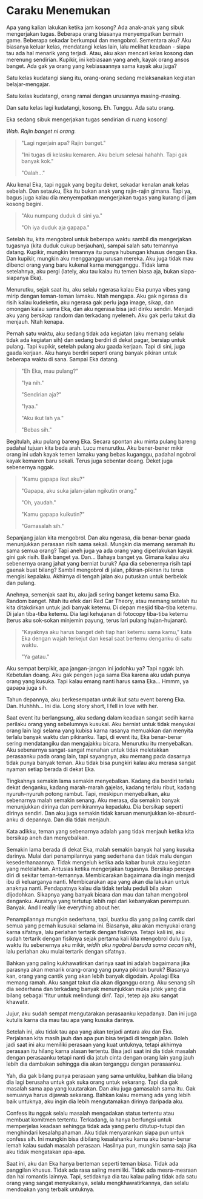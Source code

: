 # Caraku Menemukan

Apa yang kalian lakukan ketika jam kosong? Ada anak-anak yang sibuk mengerjakan tugas. Beberapa orang biasanya menyempatkan bermain game. Beberapa sekadar berkumpul dan mengobrol. Sementara aku? Aku biasanya keluar kelas, mendatangi kelas lain, lalu melihat keadaan - siapa tau ada hal menarik yang terjadi. Atau, aku akan mencari kelas kosong dan merenung sendirian. Kupikir, ini kebiasaan yang aneh, kayak orang ansos banget. Ada gak ya orang yang kebiasaannya sama kayak aku juga?

Satu kelas kudatangi siang itu, orang-orang sedang melaksanakan kegiatan belajar-mengajar.

Satu kelas kudatangi, orang ramai dengan urusannya masing-masing.

Dan satu kelas lagi kudatangi, kosong. Eh. Tunggu. Ada satu orang.

Eka sedang sibuk mengerjakan tugas sendirian di ruang kosong!

*Wah. Rajin banget ni orang.*

> "Lagi ngerjain apa? Rajin banget."
>
> "Ini tugas di kelasku kemaren. Aku belum selesai hahahh. Tapi gak banyak kok."
>
> "Oalah..."

Aku kenal Eka, tapi nggak yang begitu deket, sekadar kenalan anak kelas sebelah. Dan setauku, Eka itu bukan anak yang rajin-rajin gimana. Tapi ya, bagus juga kalau dia menyempatkan mengerjakan tugas yang kurang di jam kosong begini.

> "Aku numpang duduk di sini ya."
>
> "Oh iya duduk aja gapapa."

Setelah itu, kita mengobrol untuk beberapa waktu sambil dia mengerjakan tugasnya (kita duduk cukup berjauhan), sampai salah satu temannya datang. Kupikir, mungkin temannya itu punya hubungan khusus dengan Eka. Dan kupikir, mungkin aku mengganggu urusan mereka. Aku juga tidak mau dibenci orang yang baru kukenal karna mengganggu. Tidak lama setelahnya, aku pergi (lately, aku tau kalau itu temen biasa aja, bukan siapa-siapanya Eka).

Menurutku, sejak saat itu, aku selalu ngerasa kalau Eka punya vibes yang mirip dengan teman-teman lamaku. Ntah mengapa. Aku gak ngerasa dia risih kalau kudeketin, aku ngerasa gak perlu jaga image, sikap, dan omongan kalau sama Eka, dan aku ngerasa bisa jadi diriku sendiri. Menjadi aku yang bersikap random dan terkadang nyeleneh. Aku gak perlu takut dia menjauh. Ntah kenapa.

Pernah satu waktu, aku sedang tidak ada kegiatan (aku memang selalu tidak ada kegiatan sih) dan sedang berdiri di dekat pagar, bersiap untuk pulang. Tapi kupikir, setelah pulang aku gaada kerjaan. Tapi di sini, juga gaada kerjaan. Aku hanya berdiri seperti orang banyak pikiran untuk beberapa waktu di sana. Sampai Eka datang.

> "Eh Eka, mau pulang?"
>
> "Iya nih."
>
> "Sendirian aja?"
>
> "Iyaa."
>
> "Aku ikut lah ya."
>
> "Bebas sih."

Begitulah, aku pulang bareng Eka. Secara spontan aku minta pulang bareng padahal tujuan kita beda arah. Lucu menurutku. Aku bener-bener mikir orang ini udah kayak temen lamaku yang bebas kuganggu, padahal ngobrol kayak kemaren baru sekali. Terus juga sebentar doang. Deket juga sebenernya nggak.

> "Kamu gapapa ikut aku?"
>
> "Gapapa, aku suka jalan-jalan ngikutin orang."
>
> "Oh, yaudah."
>
> "Kamu gapapa kuikutin?"
>
> "Gamasalah sih."

Sepanjang jalan kita mengobrol. Dan aku ngerasa, dia benar-benar gaada menunjukkan perasaan risih sama sekali. Mungkin dia memang seramah itu sama semua orang? Tapi aneh juga ya ada orang yang diperlakukan kayak gini gak risih. Baik banget ya. Dan... Bahaya banget ya. Gimana kalau aku sebenernya orang jahat yang berniat buruk? Apa dia sebenernya risih tapi gaenak buat bilang? Sambil mengobrol di jalan, pikiran-pikiran itu terus mengisi kepalaku. Akhirnya di tengah jalan aku putuskan untuk berbelok dan pulang.

Anehnya, semenjak saat itu, aku jadi sering banget ketemu sama Eka. Random banget. Ntah itu efek dari Red Car Theory, atau memang setelah itu kita ditakdirkan untuk jadi banyak ketemu. Di depan mesjid tiba-tiba ketemu. Di jalan tiba-tiba ketemu. Dia lagi kehujanan di fotocopy tiba-tiba ketemu (terus aku sok-sokan minjemin payung, terus lari pulang hujan-hujanan).

> "Kayaknya aku harus banget deh tiap hari ketemu sama kamu," kata Eka dengan wajah terkejut dan kesal saat bertemu denganku di satu waktu.
>
> "Ya gatau."

Aku sempat berpikir, apa jangan-jangan ini jodohku ya? Tapi nggak lah. Kebetulan doang. Aku gak pengen juga sama Eka karena aku udah punya orang yang kusuka. Tapi kalau emang nanti harus sama Eka... Hmmm, ya gapapa juga sih.

Tahun depannya, aku berkesempatan untuk ikut satu event bareng Eka. Dan. Huhhhh... Ini dia. Long story short, I fell in love with her.

Saat event itu berlangsung, aku sedang dalam keadaan sangat sedih karna perilaku orang yang sebelumnya kusukai. Aku berniat untuk tidak menyukai orang lain lagi selama yang kubisa karna rasanya memuakkan dan menyita terlalu banyak waktu dan pikiranku. Tapi, di event itu, Eka benar-benar sering mendatangiku dan mengajakku bicara. Menurutku itu menyebalkan. Aku sebenarnya sangat-sangat menahan untuk tidak meletakkan perasaanku pada orang lain, tapi sayangnya, aku memang pada dasarnya tidak punya banyak teman. Aku tidak bisa pungkiri kalau aku merasa sangat nyaman setiap berada di dekat Eka.

Tingkahnya semakin lama semakin menyebalkan. Kadang dia berdiri terlalu dekat denganku, kadang marah-marah gajelas, kadang terlalu ribut, kadang nyuruh-nyuruh potong rambut. Tapi, meskipun menyebalkan, aku sebenarnya malah semakin senang. Aku merasa, dia semakin banyak menunjukkan dirinya dan pemikirannya kepadaku. Dia bersikap seperti dirinya sendiri. Dan aku juga semakin tidak karuan menunjukkan ke-absurd-anku di depannya. Dan dia tidak menjauh.

Kata adikku, teman yang sebenarnya adalah yang tidak menjauh ketika kita bersikap aneh dan menyebalkan.

Semakin lama berada di dekat Eka, malah semakin banyak hal yang kusuka darinya. Mulai dari penampilannya yang sederhana dan tidak malu dengan kesederhanaannya. Tidak mengeluh ketika ada kabar buruk atau kegiatan yang melelahkan. Antusias ketika mengerjakan tugasnya. Bersikap percaya diri di sekitar teman-temannya. Membicarakan bagaimana dia ingin menjadi ibu di keluarganya nanti. Membicarakan apa yang akan dia lakukan untuk anaknya nanti. Pendapatnya kalau dia tidak terlalu peduli bila akan dijodohkan. Sikapnya yang banyak bicara dan mau dan tahan mengobrol denganku. Auratnya yang tertutup lebih rapi dari kebanyakan perempuan. Banyak. And I really like everything about her.

Penampilannya mungkin sederhana, tapi, buatku dia yang paling cantik dari semua yang pernah kusukai selama ini. Biasanya, aku akan menyukai orang karna sifatnya, lalu perlahan tertarik dengan fisiknya. Tetapi kali ini, aku sudah tertarik dengan fisiknya sejak pertama kali kita mengobrol dulu (iya, waktu itu sebenernya aku mikir, *widih aku ngobrol beruda sama cecan nih*), lalu perlahan aku mulai tertarik dengan sifatnya.

Bahkan yang paling kukhawatirkan darinya saat ini adalah bagaimana jika parasnya akan menarik orang-orang yang punya pikiran buruk? Biasanya kan, orang yang cantik yang akan lebih banyak digodain. Apalagi Eka memang ramah. Aku sangat takut dia akan diganggu orang. Aku senang sih dia sederhana dan terkadang banyak menunjukkan muka jutek yang dia bilang sebagai 'fitur untuk melindungi diri'. Tapi, tetep aja aku sangat khawatir.

Jujur, aku sudah sempat mengutarakan perasaanku kepadanya. Dan ini juga kutulis karna dia mau tau apa yang kusuka darinya.

Setelah ini, aku tidak tau apa yang akan terjadi antara aku dan Eka. Perjalanan kita masih jauh dan apa pun bisa terjadi di tengah jalan. Boleh jadi saat ini aku memiliki perasaan yang kuat untuknya, tetapi akhirnya perasaan itu hilang karna alasan tertentu. Bisa jadi saat ini dia tidak masalah dengan perasaanku tetapi nanti dia jatuh cinta dengan orang lain yang jauh lebih dia dambakan sehingga dia akan terganggu dengan perasaanku.

Yah, dia gak bilang punya perasaan yang sama untukku, bahkan dia bilang dia lagi berusaha untuk gak suka orang untuk sekarang. Tapi dia gak masalah sama apa yang kuutarakan. Dan aku juga gamasalah sama itu. Gak semuanya harus dijawab sekarang. Bahkan kalau memang ada yang lebih baik untuknya, aku ingin dia lebih mengutamakan dirinya daripada aku.

Confess itu nggak selalu masalah mengadakan status tertentu atau membuat komitmen tertentu. Terkadang, ia hanya berfungsi untuk memperjelas keadaan sehingga tidak ada yang perlu ditutup-tutupi dan menghindari kesalahpahaman. Aku tidak menyarankan siapa pun untuk confess sih. Ini mungkin bisa dibilang kesalahanku karna aku benar-benar lemah kalau sudah masalah perasaan. Hasilnya pun, mungkin sama saja jika aku tidak mengatakan apa-apa.

Saat ini, aku dan Eka hanya berteman seperti teman biasa. Tidak ada panggilan khusus. Tidak ada rasa saling memiliki. Tidak ada mesra-mesraan dan hal romantis lainnya. Tapi, setidaknya dia tau kalau paling tidak ada satu orang yang sangat menyukainya, selalu mengkhawatirkannya, dan selalu mendoakan yang terbaik untuknya.
